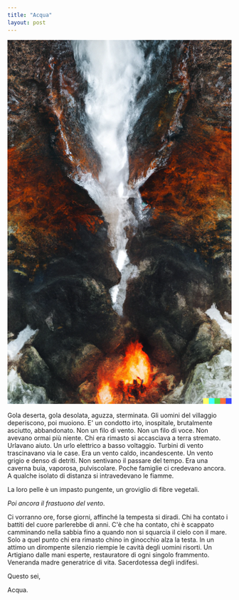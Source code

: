 ```yaml
---
title: "Acqua"
layout: post
---
```


![](/assets/images/acqua.png)

Gola deserta, gola desolata, aguzza, sterminata. Gli uomini del villaggio deperiscono, poi muoiono. E' un condotto irto, inospitale, brutalmente asciutto, abbandonato. Non un filo di vento. Non un filo di voce. Non avevano ormai più niente. Chi era rimasto si accasciava a terra stremato. Urlavano aiuto. Un urlo elettrico a basso voltaggio. Turbini di vento trascinavano via le case. Era un vento caldo, incandescente. Un vento grigio e denso di detriti. Non sentivano il passare del tempo. Era una caverna buia, vaporosa, pulviscolare. Poche famiglie ci credevano ancora. A qualche isolato di distanza si intravedevano le fiamme.

La loro pelle è un impasto pungente, un groviglio di fibre vegetali.

*Poi ancora il frastuono del vento*.

Ci vorranno ore, forse giorni, affinché la tempesta si diradi. Chi ha contato i battiti del cuore parlerebbe di anni. C'è che ha contato, chi è scappato camminando nella sabbia fino a quando non si squarcia il cielo con il mare. Solo a quel punto chi era rimasto chino in ginocchio alza la testa. In un attimo un dirompente silenzio riempie le cavità degli uomini risorti. Un Artigiano dalle mani esperte, restauratore di ogni singolo frammento. Veneranda madre generatrice di vita. Sacerdotessa degli indifesi.

Questo sei,

Acqua.
